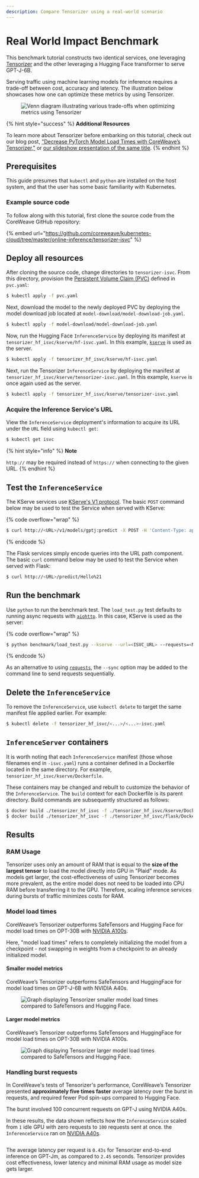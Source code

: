 ```yaml
---
description: Compare Tensorizer using a real-world scenario
---
```


# Real World Impact Benchmark

This benchmark tutorial constructs two identical services, one leveraging [Tensorizer](../../tensorizer.md) and the other leveraging a Hugging Face transformer to serve GPT-J-6B.

Serving traffic using machine learning models for inference requires a trade-off between cost, accuracy and latency. The illustration below showcases how one can optimize these metrics by using Tensorizer.

<figure><img src="../../../../.gitbook/assets/Screenshot from 2023-06-14 10-29-11.png" alt="Venn diagram illustrating various trade-offs when optimizing metrics using Tensorizer"><figcaption></figcaption></figure>

{% hint style="success" %}
**Additional Resources**

To learn more about Tensorizer before embarking on this tutorial, check out our blog post, ["Decrease PyTorch Model Load Times with CoreWeave’s Tensorizer,"](https://coreweave.com/blog/coreweaves-tensorizer-decrease-pytorch-model-load-times) or [our slideshow presentation of the same title](https://docs.google.com/presentation/d/e/2PACX-1vQMjpMBapaweNqYcpL7oUUwv0Y7m4kvQ5sPw2zoPEpRw-0iJFOwI3jSyuZVzZtjc95Asex6oiHdsKxd/pub?start=false\&loop=false\&delayms=10000).
{% endhint %}

## Prerequisites

This guide presumes that `kubectl` and `python` are installed on the host system, and that the user has some basic familiarity with Kubernetes.

### Example source code

To follow along with this tutorial, first clone the source code from the CoreWeave GitHub repository:

{% embed url="https://github.com/coreweave/kubernetes-cloud/tree/master/online-inference/tensorizer-isvc" %}

## Deploy all resources

After cloning the source code, change directories to `tensorizer-isvc`. From this directory, provision the [Persistent Volume Claim (PVC)](https://kubernetes.io/docs/concepts/storage/persistent-volumes/) defined in `pvc.yaml`:

```bash
$ kubectl apply -f pvc.yaml
```

Next, download the model to the newly deployed PVC by deploying the model download job located at `model-download/model-download-job.yaml`.

```bash
$ kubectl apply -f model-download/model-download-job.yaml
```

Now, run the Hugging Face `InferenceService` by deploying its manifest at `tensorizer_hf_isvc/kserve/hf-isvc.yaml`. In this example, [`kserve`](https://github.com/kserve/kserve) is used as the server.

```bash
$ kubectl apply -f tensorizer_hf_isvc/kserve/hf-isvc.yaml
```

Next, run the Tensorizer `InferenceService` by deploying the manifest at `tensorizer_hf_isvc/kserve/tensorizer-isvc.yaml`. In this example, `kserve` is once again used as the server.

```bash
$ kubectl apply -f tensorizer_hf_isvc/kserve/tensorizer-isvc.yaml
```

### Acquire the Inference Service's URL

View the `InferenceService` deployment's information to acquire its URL under the `URL` field using `kubectl get`:

```bash
$ kubectl get isvc
```

{% hint style="info" %}
**Note**

`http://` may be required instead of `https://` when connecting to the given URL.
{% endhint %}

## Test the `InferenceService`

The KServe services use [KServe's V1 protocol](https://kserve.github.io/website/0.10/modelserving/data\_plane/v1\_protocol/). The basic `POST` command below may be used to test the Service when served with KServe:

{% code overflow="wrap" %}
```bash
$ curl http://<URL>/v1/models/gptj:predict -X POST -H 'Content-Type: application/json' -d '{"instances": ["Hello!"]}'
```
{% endcode %}

The Flask services simply encode queries into the URL path component. The basic `curl` command below may be used to test the Service when served with Flask:

```bash
$ curl http://<URL>/predict/Hello%21
```

## Run the benchmark

Use `python` to run the benchmark test. The `load_test.py` test defaults to running async requests with [`aiohttp`](https://pypi.org/project/aiohttp/). In this case, KServe is used as the server:

{% code overflow="wrap" %}
```bash
$ python benchmark/load_test.py --kserve --url=<ISVC_URL> --requests=<NUMBER_OF_REQUESTS>
```
{% endcode %}

As an alternative to using [`requests`](https://pypi.org/project/requests/), the `--sync` option may be added to the command line to send requests sequentially.

## Delete the `InferenceService`

To remove the `InferenceService`, use `kubectl delete` to target the same manifest file applied earlier. For example:

```bash
$ kubectl delete -f tensorizer_hf_isvc/<...>/<...>-isvc.yaml
```

## `InferenceServer` containers

It is worth noting that each `InferenceService` manifest (those whose filenames end in `-isvc.yaml`) runs a container defined in a Dockerfile located in the same directory. For example, `tensorizer_hf_isvc/kserve/Dockerfile`.

These containers may be changed and rebuilt to customize the behavior of the `InferenceService`. The `build` context for each Dockerfile is its parent directory. Build commands are subsequently structured as follows:

```bash
$ docker build ./tensorizer_hf_isvc -f ./tensorizer_hf_isvc/kserve/Dockerfile
$ docker build ./tensorizer_hf_isvc -f ./tensorizer_hf_isvc/flask/Dockerfile
```

## Results

### RAM Usage

Tensorizer uses only an amount of RAM that is equal to the **size of the largest tensor** to load the model directly into GPU in "Plaid" mode. As models get larger, the cost-effectiveness of using Tensorizer becomes more prevalent, as the entire model does not need to be loaded into CPU RAM before transferring it to the GPU. Therefore, scaling inference services during bursts of traffic minimizes costs for RAM.

### Model load times

CoreWeave’s Tensorizer outperforms SafeTensors and Hugging Face for model load times on OPT-30B with [NVIDIA A100s](../../../../../coreweave-kubernetes/node-types.md).

Here, "model load times" refers to completely initializing the model from a checkpoint - not swapping in weights from a checkpoint to an already initialized model.

#### Smaller model metrics

CoreWeave’s Tensorizer outperforms SafeTensors and HuggingFace for model load times on GPT-J-6B with NVIDIA A40s.

<figure><img src="../../../../.gitbook/assets/image (35).png" alt="Graph displaying Tensorizer smaller model load times compared to SafeTensors and Hugging Face."><figcaption></figcaption></figure>

#### Larger model metrics

CoreWeave’s Tensorizer outperforms SafeTensors and HuggingFace for model load times on OPT-30B with NVIDIA A100s.

<figure><img src="../../../../.gitbook/assets/image (20).png" alt="Graph displaying Tensorizer larger model load times compared to SafeTensors and Hugging Face."><figcaption></figcaption></figure>

### Handling burst requests

In CoreWeave's tests of Tensorizer's performance, CoreWeave’s Tensorizer presented **approximately five times faster** average latency over the burst in requests, and required fewer Pod spin-ups compared to Hugging Face.&#x20;

The burst involved 100 concurrent requests on GPT-J using NVIDIA A40s.

In these results, the data shown reflects how the `InferenceService` scaled from `1` idle GPU with zero requests to `100` requests sent at once. the `InferenceService` ran on [NVIDIA A40s](../../../../../coreweave-kubernetes/node-types.md).

<figure><img src="../../../../.gitbook/assets/image (30).png" alt=""><figcaption></figcaption></figure>

The average latency per request is `0.43s` for Tensorizer end-to-end inference on GPT-Jm, as compared to `2.45` seconds. Tensorizer provides cost effectiveness, lower latency and minimal RAM usage as model size gets larger.
